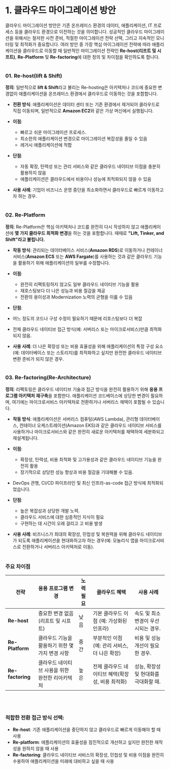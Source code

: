 # 1. 클라우드 마이그레이션 방안
클라우드 마이그레이션 방안은 기존 온프레미스 환경의 데이터, 애플리케이션, IT 프로세스 등을 클라우드 환경으로 이전하는 것을 의미합니다. 성공적인 클라우드 마이그레이션을 위해서는 철저한 사전 준비, 적절한 마이그레이션 전략 선택, 그리고 지속적인 모니터링 및 최적화가 중요합니다. 
여러 방안 중 가장 핵심 마이그레이션 전략에 따라 애플리케이션을 클라우드로 이동할 때 일반적인 마이그레이션 전략인 **Re-host(리프트 및 시프트)**, **Re-Platform** 및 **Re-factoring**에 대한 정의 및 차이점을 확인하도록 합니다.
</br></br>


### 01. **Re-host(lift & Shift)**

**정의**: 일반적으로 **lift & Shift**라고 불리는 Re-hosting은 아키텍처나 코드에 중요한 변경없이 애플리케이션을 온프레미스 환경에서 클라우드로 이동하는 것을 포함합니다.
- **전환 방식**: 애플리케이션은 데이터 센터 또는 기존 환경에서 제거되어 클라우드로 직접 이동되며, 일반적으로 **Amazon EC2**와 같은 가상 머신에서 실행됩니다.
- **이점**:
  - 빠르고 쉬운 마이그레이션 프로세스.
  - 최소한의 애플리케이션 변경으로 마이그레이션 복잡성을 줄일 수 있음
  - 레거시 애플리케이션에 적합

- **단점**:
  - 자동 확장, 탄력성 또는 관리 서비스와 같은 클라우드 네이티브 이점을 충분히 활용하지 않음
  - 애플리케이션은 클라우드에서 비용이나 성능에 최적화되지 않을 수 있음

- **사용 사례**: 기업이 비즈니스 운영 중단을 최소화하면서 클라우드로 빠르게 이동하고자 하는 경우.
</br></br>


### 02. **Re-Platform**

**정의**: Re-Platform은 핵심 아키텍처나 코드를 완전히 다시 작성하지 않고 애플리케이션에 **몇 가지 클라우드 최적화 변경**을 하는 것을 포함합니다. 때때로 **"Lift, Tinker, and Shift"라고 불립니다.**

- **작동 방식**: 관리되는 데이터베이스 서비스(**Amazon RDS**)로 이동하거나 컨테이너 서비스(**Amazon ECS** 또는 **AWS Fargate**)를 사용하는 것과 같은 클라우드 기능을 활용하기 위해 애플리케이션의 일부를 수정합니다.
- **이점**:
  - 완전히 리팩토링하지 않고도 일부 클라우드 네이티브 기능을 활용
  - 재호스팅보다 더 나은 성능과 비용 절감을 제공
  - 전환의 용이성과 Modernization 노력의 균형을 이룰 수 있음

- **단점**:
- 어느 정도의 코드나 구성 수정이 필요하기 때문에 리호스팅보다 더 복잡
- 전체 클라우드 네이티브 접근 방식(예: 서버리스 또는 마이크로서비스)만큼 최적화되지 않음.

- **사용 사례**: 더 나은 확장성 또는 비용 효율성을 위해 애플리케이션의 특정 구성 요소(예: 데이터베이스 또는 스토리지)를 최적화하고 싶지만 완전한 클라우드 네이티브 변환 준비가 되지 않은 경우.
</br></br>


### 03. **Re-factoring(Re-Architecture)**

**정의**: 리팩토링은 클라우드 네이티브 기술과 접근 방식을 완전히 활용하기 위해 **응용 프로그램 아키텍처 재구축**을 포함한다. 애플리케이션 코드베이스에 상당한 변경이 필요하며, 여기에는 마이크로서비스 아키텍처로 전환하거나 서버리스 채택이 포함될 수 있습니다.
- **작동 방식**: 애플리케이션은 서버리스 컴퓨팅(AWS Lambda), 관리형 데이터베이스, 컨테이너 오케스트레이션(Amazon EKS)과 같은 클라우드 네이티브 서비스를 사용하거나 마이크로서비스와 같은 완전히 새로운 아키텍처를 채택하여 세분화되고 재설계됩니다.
- **이점**:
  - 확장성, 탄력성, 비용 최적화 및 고가용성과 같은 클라우드 네이티브 기능을 완전히 활용
  - 장기적으로 상당한 성능 향상과 비용 절감을 기대해볼 수 있음.

- DevOps 관행, CI/CD 파이프라인 및 최신 인프라-as-code 접근 방식에 최적화되었습니다.

- **단점**:
  - 높은 복잡성과 상당한 개발 노력.
  - 클라우드 서비스에 대한 심층적인 지식이 필요
  - 구현하는 데 시간이 오래 걸리고 고 비용 발생

- **사용 사례**: 비즈니스가 최대의 확장성, 민첩성 및 복원력을 위해 클라우드 네이티브가 되도록 애플리케이션을 현대화하고자 하는 경우(예: 모놀리식 앱을 마이크로서비스로 전환하거나 서버리스 아키텍처로 이동).
</br></br>


### **주요 차이점**

| **전략** | **응용 프로그램 변경** | **노력 필요** | **클라우드 혜택** | **사용 사례**                                              |
|-----------------|-----------------------------------------------|--------------------------|-----------------------------------------------------|------------------------------------------------------------|
| **Re-host** | 중요한 변경 없음 (리프트 및 시프트) | 낮음 | 기본 클라우드 이점 (예: 가상화된 인프라) | 속도 및 최소 변경이 우선시되는 경우. |
| **Re-Platform**| 클라우드 기능을 활용하기 위한 몇 가지 변경 사항 | 중간 | 부분적인 이점(예: 관리 서비스, 더 나은 확장) | 비용 및 성능 개선이 필요한 경우. |
| **Re-factoring** | 클라우드 네이티브 사용을 위한 완전한 리아키텍처 | 높은 | 전체 클라우드 네이티브 혜택(확장성, 비용 최적화) | 성능, 확장성 및 현대화를 극대화할 때. |
</br></br>



### **적합한 전환 접근 방식 선택**:

- **Re-host**: 기존 애플리케이션을 중단하지 않고 클라우드로 빠르게 이동해야 할 때 사용
- **Re-platform**: 애플리케이션의 효율성을 점진적으로 개선하고 싶지만 완전한 재작성을 원하지 않을 때 사용
- **Re-factoring**: 클라우드 네이티브 서비스의 확장성, 민첩성 및 비용 이점을 완전히 수용하여 애플리케이션을 미래에 대비하고 싶을 때 사용
